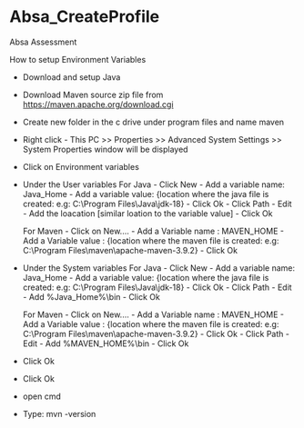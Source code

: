 # Absa_CreateProfile
Absa Assessment

How to setup Environment Variables 

- Download and setup Java 
- Download Maven source zip file from https://maven.apache.org/download.cgi 
- Create new folder in the c drive under program files and name maven
- Right click - This PC >> Properties >> Advanced System Settings >> System Properties window will be displayed 

-  Click on Environment variables 

- Under the User variables
	For Java 
		- Click New 
		- Add a variable name: Java_Home 
		- Add a variable value: {location where the java file is created: e.g: C:\Program Files\Java\jdk-18}
		- Click Ok 
		- Click Path 
		- Edit 
		- Add the loacation [similar loation to the variable value]
		- Click Ok 
		
	For Maven 
		- Click on New....
		- Add a Variable name : MAVEN_HOME
		- Add a Variable value : {location where the maven file is created: e.g: C:\Program Files\maven\apache-maven-3.9.2}
		- Click Ok 
		
		
- Under the System variables
	For Java 
		- Click New 
		- Add a variable name: Java_Home 
		- Add a variable value: {location where the java file is created: e.g: C:\Program Files\Java\jdk-18}
		- Click Ok 
		- Click Path 
		- Edit 
		- Add %Java_Home%\bin
		- Click Ok 
		
	For Maven 
		- Click on New....
		- Add a Variable name : MAVEN_HOME
		- Add a Variable value : {location where the maven file is created: e.g: C:\Program Files\maven\apache-maven-3.9.2}
		- Click Ok 
		- Click Path 
		- Edit 
		- Add %MAVEN_HOME%\bin
		- Click Ok 

- Click Ok		

- Click Ok
		
- open cmd 

- Type: mvn -version 